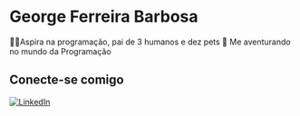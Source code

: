 # George Ferreira Barbosa  

👩‍💻Aspira na programação, pai de 3 humanos e dez pets
🚀 Me aventurando no mundo da Programação

## Conecte-se comigo
[![LinkedIn](https://img.shields.io/badge/LinkedIn-f8f8f2?style=for-the-badge&logo=linkedin&logoColor=0E76A8)](https://www.linkedin.com/in/g30rg3br/)




